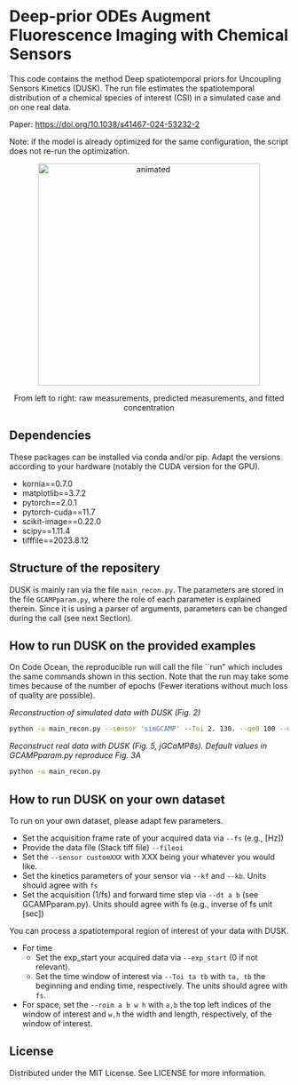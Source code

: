 # Deep-prior ODEs Augment Fluorescence Imaging with Chemical Sensors

This code contains the method Deep spatiotemporal priors for Uncoupling Sensors Kinetics (DUSK). The run file estimates the spatiotemporal distribution of a chemical species of interest (CSI) in a simulated case and on one real data.

Paper: https://doi.org/10.1038/s41467-024-53232-2

Note: if the model is already optimized for the same configuration, the script does not re-run the optimization.

<p align="center">
<img src="Illustration.gif" alt="animated" width="400"/>
</p>
<p align="center">
  From left to right: raw measurements, predicted measurements, and fitted concentration
</p>

## Dependencies

These packages can be installed via conda and/or pip. Adapt the versions according to your hardware (notably the CUDA version for the GPU).

- kornia==0.7.0
- matplotlib==3.7.2
- pytorch==2.0.1
- pytorch-cuda==11.7
- scikit-image==0.22.0
- scipy==1.11.4
- tifffile==2023.8.12

## Structure of the repositery

DUSK is mainly ran via the file `main_recon.py`.
The parameters are stored in the file `GCAMPparam.py`, where the role of each parameter is explained therein.
Since it is using a parser of arguments, parameters can be changed during the call (see next Section).

## How to run DUSK on the provided examples

On Code Ocean, the reproducible run will call the file ``run" which includes the same commands shown in this section. Note that the run may take some times because of the number of epochs (Fewer iterations without much loss of quality are possible).

*Reconstruction of simulated data with DUSK (Fig. 2)*

```sh
python -u main_recon.py --sensor 'simGCAMP' --Toi 2. 130. --qe0 100 --dt 0.005 0.005 --paramZ 64
```

*Reconstruct real data with DUSK (Fig. 5, jGCaMP8s). Default values in GCAMPparam.py reproduce Fig. 3A*

```sh
python -u main_recon.py
```

## How to run DUSK on your own dataset

To run on your own dataset, please adapt few parameters.
- Set the acquisition frame rate of your acquired data via `--fs` (e.g., [Hz])
- Provide the data file (Stack tiff file) `--fileoi`
- Set the `--sensor customXXX` with XXX being your whatever you would like.
- Set the kinetics parameters of your sensor via `--kf` and `--kb`. Units should agree with ``fs``
- Set the acquisition (1/fs) and forward time step via `--dt a b` (see GCAMPparam.py). Units should agree with fs (e.g., inverse of fs unit [sec])

You can process a spatiotemporal region of interest of your data with DUSK.
- For time
  - Set the exp_start your acquired data via `--exp_start` (0 if not relevant).
  - Set the time window of interest via `--Toi ta tb` with `ta, tb` the beginning and ending time, respectively. The units should agree with ``fs``.
- For space, set the `--roim a b w h` with `a,b` the top left indices of the window of interest and `w,h` the width and length, respectively, of the window of interest.

## License

Distributed under the MIT License. See LICENSE for more information.
